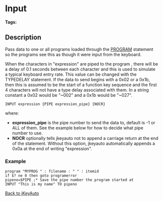 # Input

<PageHeader />

**Tags:**
<badge text='program profiling' vertical='middle' />

## Description

Pass data to one or all programs loaded through the [PROGRAM](./../program) statement so the programs see this as though it were input from the keyboard.

When the characters in "expression" are piped to the program , there will be a delay of 0.1 seconds between each character and this is used to simulate a typical keyboard entry rate. This value can be changed with the TYPEDELAY statement. If the data to send begins with a 0x02 or a 0x1b, then this is assumed to be the start of a function key sequence and the first 4 characters will not have a type delay associated with them. In a string constant a 0x02 would be "~002" and a 0x1b would be "~027".

```
INPUT expression {PIPE expression_pipe} {NOCR}
```

where:

- **expression\_pipe** is the pipe number to send the data to, default is -1 or ALL of them. See the example below for how to decide what pipe number to use.
- **NOCR** optionally tells jkeyauto not to append a carriage return at the end of the statement. Without this option, jkeyauto automatically appends a 0x0a at the end of writing "expression".

### Example

```
program "MYPROG " : filename : " " : itemid
if $? ne 0 then goto programerror
pipeno=$PIPE ;* Save the pipe number the program started at
INPUT "This is my name" TO pipeno
```

[Back to jKeyAuto](./../README.md)

<PageFooter />
